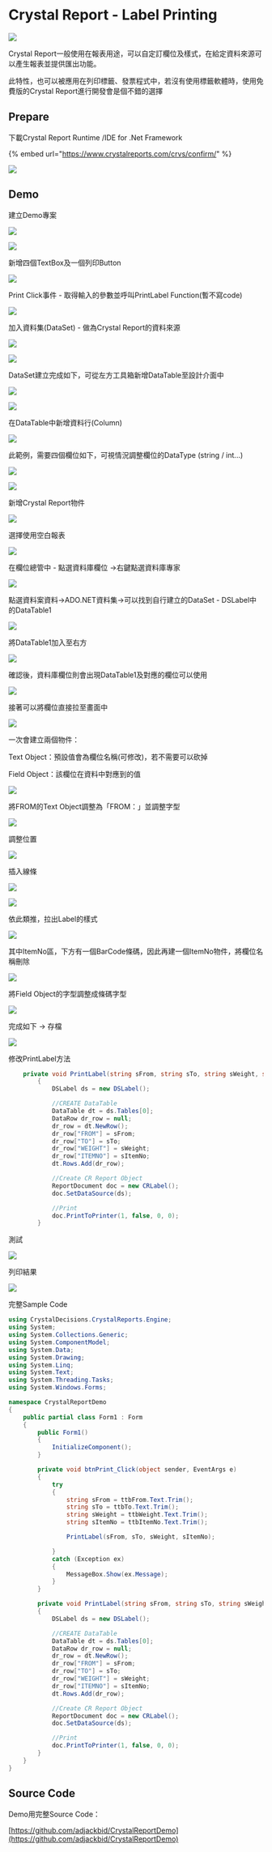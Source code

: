 # Crystal Report - Label Printing

![](../.gitbook/assets/image%20%28132%29.png)

Crystal Report一般使用在報表用途，可以自定訂欄位及樣式，在給定資料來源可以產生報表並提供匯出功能。

此特性，也可以被應用在列印標籤、發票程式中，若沒有使用標籤軟體時，使用免費版的Crystal Report進行開發會是個不錯的選擇

## Prepare

下載Crystal Report Runtime /IDE for .Net Framework

{% embed url="https://www.crystalreports.com/crvs/confirm/" %}

![](../.gitbook/assets/image%20%28264%29.png)

## Demo

建立Demo專案

![](../.gitbook/assets/image%20%28240%29.png)

![](../.gitbook/assets/image%20%2871%29.png)

新增四個TextBox及一個列印Button

![](../.gitbook/assets/image%20%28202%29.png)

Print Click事件 - 取得輸入的參數並呼叫PrintLabel Function\(暫不寫code\)

![](../.gitbook/assets/image%20%28285%29.png)

加入資料集\(DataSet\) - 做為Crystal Report的資料來源

![](../.gitbook/assets/image%20%28243%29.png)

![](../.gitbook/assets/image%20%2875%29.png)

DataSet建立完成如下，可從左方工具箱新增DataTable至設計介面中

![](../.gitbook/assets/image%20%2874%29.png)

![](../.gitbook/assets/image%20%28258%29.png)

在DataTable中新增資料行\(Column\)

![](../.gitbook/assets/image%20%28280%29.png)

此範例，需要四個欄位如下，可視情況調整欄位的DataType \(string / int...\)

![](../.gitbook/assets/image%20%28194%29.png)

![](../.gitbook/assets/image%20%28220%29.png)

新增Crystal Report物件

![](../.gitbook/assets/image%20%287%29.png)

選擇使用空白報表

![](../.gitbook/assets/image%20%28231%29.png)

在欄位總管中 - 點選資料庫欄位 →右鍵點選資料庫專家

![](../.gitbook/assets/image%20%28193%29.png)

點選資料案資料→ADO.NET資料集→可以找到自行建立的DataSet - DSLabel中的DataTable1

![](../.gitbook/assets/image%20%28159%29.png)

將DataTable1加入至右方

![](../.gitbook/assets/image%20%2888%29.png)

確認後，資料庫欄位則會出現DataTable1及對應的欄位可以使用

![](../.gitbook/assets/image%20%28134%29.png)

接著可以將欄位直接拉至畫面中

![](../.gitbook/assets/image%20%2898%29.png)

一次會建立兩個物件：

Text Object：預設值會為欄位名稱\(可修改\)，若不需要可以砍掉

Field Object：該欄位在資料中對應到的值

![](../.gitbook/assets/image%20%28262%29.png)

將FROM的Text Object調整為「FROM：」並調整字型

![](../.gitbook/assets/image%20%28372%29.png)

調整位置

![](../.gitbook/assets/image%20%28349%29.png)

插入線條

![](../.gitbook/assets/image%20%2822%29.png)

![](../.gitbook/assets/image%20%28325%29.png)

依此類推，拉出Label的樣式

![](../.gitbook/assets/image%20%28309%29.png)

其中ItemNo區，下方有一個BarCode條碼，因此再建一個ItemNo物件，將欄位名稱刪除

![](../.gitbook/assets/image%20%28336%29.png)

將Field Object的字型調整成條碼字型

![](../.gitbook/assets/image%20%28160%29.png)

完成如下 → 存檔

![](../.gitbook/assets/image%20%2865%29.png)

修改PrintLabel方法

```csharp
    private void PrintLabel(string sFrom, string sTo, string sWeight, string sItemNo)
        {
            DSLabel ds = new DSLabel();

            //CREATE DataTable
            DataTable dt = ds.Tables[0];
            DataRow dr_row = null;
            dr_row = dt.NewRow();
            dr_row["FROM"] = sFrom;
            dr_row["TO"] = sTo;
            dr_row["WEIGHT"] = sWeight;
            dr_row["ITEMNO"] = sItemNo;
            dt.Rows.Add(dr_row);

            //Create CR Report Object
            ReportDocument doc = new CRLabel();
            doc.SetDataSource(ds);

            //Print
            doc.PrintToPrinter(1, false, 0, 0);
        }
```

測試

![](../.gitbook/assets/image%20%28141%29.png)

列印結果

![](../.gitbook/assets/image%20%28371%29.png)

完整Sample Code

```csharp
using CrystalDecisions.CrystalReports.Engine;
using System;
using System.Collections.Generic;
using System.ComponentModel;
using System.Data;
using System.Drawing;
using System.Linq;
using System.Text;
using System.Threading.Tasks;
using System.Windows.Forms;

namespace CrystalReportDemo
{
    public partial class Form1 : Form
    {
        public Form1()
        {
            InitializeComponent();
        }

        private void btnPrint_Click(object sender, EventArgs e)
        {
            try
            {
                string sFrom = ttbFrom.Text.Trim();
                string sTo = ttbTo.Text.Trim();
                string sWeight = ttbWeight.Text.Trim();
                string sItemNo = ttbItemNo.Text.Trim();

                PrintLabel(sFrom, sTo, sWeight, sItemNo);

            }
            catch (Exception ex)
            {
                MessageBox.Show(ex.Message);
            }
        }

        private void PrintLabel(string sFrom, string sTo, string sWeight, string sItemNo)
        {
            DSLabel ds = new DSLabel();

            //CREATE DataTable
            DataTable dt = ds.Tables[0];
            DataRow dr_row = null;
            dr_row = dt.NewRow();
            dr_row["FROM"] = sFrom;
            dr_row["TO"] = sTo;
            dr_row["WEIGHT"] = sWeight;
            dr_row["ITEMNO"] = sItemNo;
            dt.Rows.Add(dr_row);

            //Create CR Report Object
            ReportDocument doc = new CRLabel();
            doc.SetDataSource(ds);

            //Print
            doc.PrintToPrinter(1, false, 0, 0);
        }
    }
}

```

## Source Code

Demo用完整Source Code：

[https://github.com/adjackbid/CrystalReportDemo](https://github.com/adjackbid/CrystalReportDemo)

